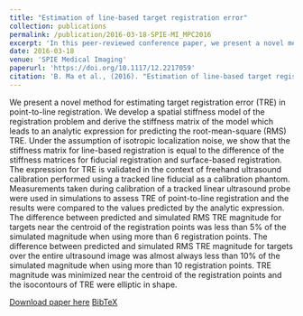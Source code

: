 ```yaml
---
title: "Estimation of line-based target registration error"
collection: publications
permalink: /publication/2016-03-18-SPIE-MI_MPC2016
excerpt: 'In this peer-reviewed conference paper, we present a novel method for estimating target registration error (TRE) in point-to-line registration.'
date: 2016-03-18
venue: 'SPIE Medical Imaging'
paperurl: 'https://doi.org/10.1117/12.2217059'
citation: 'B. Ma et al., (2016). "Estimation of line-based target registration error"; in <i>SPIE Medical Imaging: Image-Guided Procedures, Robotic Interventions, and Modeling</i>, 978626, pp. 654-662.'
---
```


We present a novel method for estimating target registration error (TRE) in point-to-line registration. We develop a spatial stiffness model of the registration problem and derive the stiffness matrix of the model which leads to an analytic expression for predicting the root-mean-square (RMS) TRE. Under the assumption of isotropic localization noise, we show that the stiffness matrix for line-based registration is equal to the difference of the stiffness matrices for fiducial registration and surface-based registration. The expression for TRE is validated in the context of freehand ultrasound calibration performed using a tracked line fiducial as a calibration phantom. Measurements taken during calibration of a tracked linear ultrasound probe were used in simulations to assess TRE of point-to-line registration and the results were compared to the values predicted by the analytic expression. The difference between predicted and simulated RMS TRE magnitude for targets near the centroid of the registration points was less than 5% of the simulated magnitude when using more than 6 registration points. The difference between predicted and simulated RMS TRE magnitude for targets over the entire ultrasound image was almost always less than 10% of the simulated magnitude when using more than 10 registration points. TRE magnitude was minimized near the centroid of the registration points and the isocontours of TRE were elliptic in shape.

[Download paper here](https://doi.org/10.1117/12.2217059) [BibTeX](./../files/bibtex/MPC2016.bib)